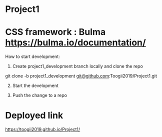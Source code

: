 # Project1

# CSS framework : Bulma https://bulma.io/documentation/

How to start development:

1. Create project1_development branch locally and clone the repo

git clone -b project1_development git@github.com:Toogii2019/Project1.git

2. Start the development

3. Push the change to a repo





# Deployed link

https://toogii2019.github.io/Project1/


